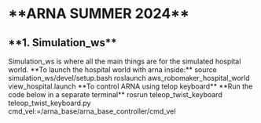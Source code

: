 <h1>**ARNA SUMMER 2024**</h1>



<h2>**1. Simulation_ws**</h2>
     Simulation_ws is where all the main things are for the simulated hospital world. 
     **To launch the hospital world with arna inside:**
     source simulation_ws/devel/setup.bash
     roslaunch aws_robomaker_hospital_world view_hospital.launch
     **To control ARNA using telop keyboard**
     **Run the code below in a separate terminal**
     rosrun teleop_twist_keyboard teleop_twist_keyboard.py cmd_vel:=/arna_base/arna_base_controller/cmd_vel
     
     
     
